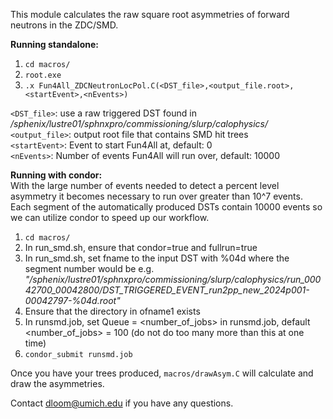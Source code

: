 This module calculates the raw square root asymmetries of forward neutrons in the ZDC/SMD. 

**Running standalone:** 
1) `cd macros/`
2) `root.exe`
3) `.x Fun4All_ZDCNeutronLocPol.C(<DST_file>,<output_file.root>,<startEvent>,<nEvents>)`

`<DST_file>`: use a raw triggered DST found in _/sphenix/lustre01/sphnxpro/commissioning/slurp/calophysics/_  
`<output_file>`: output root file that contains SMD hit trees  
`<startEvent>`: Event to start Fun4All at, default: 0  
`<nEvents>`: Number of events Fun4All will run over, default: 10000  

**Running with condor:**  
With the large number of events needed to detect a percent level asymmetry it becomes necessary to run over greater than 10^7 events. Each segment of the automatically produced DSTs contain 10000 events so we can utilize condor to speed up our workflow.  

1) `cd macros/`
2) In run_smd.sh, ensure that condor=true and fullrun=true
3) In run_smd.sh, set fname to the input DST with %04d where the segment number would be e.g. _"/sphenix/lustre01/sphnxpro/commissioning/slurp/calophysics/run_00042700_00042800/DST_TRIGGERED_EVENT_run2pp_new_2024p001-00042797-%04d.root"_
4) Ensure that the directory in ofname1 exists
5) In runsmd.job, set Queue = <number_of_jobs> in runsmd.job, default <number_of_jobs> = 100 (do not do too many more than this at one time)
6) `condor_submit runsmd.job`


Once you have your trees produced, `macros/drawAsym.C` will calculate and draw the asymmetries.


Contact dloom@umich.edu if you have any questions.